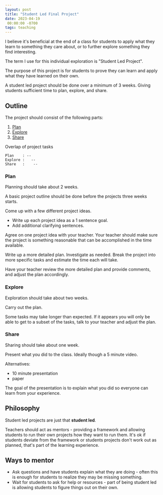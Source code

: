 ```yaml
---
layout: post
title: "Student Led Final Project"
date: 2023-04-19
 00:00:00 -0700
tags: teaching
---
```


I believe it's beneficial at the end of a class for students to apply what they learn to something they care about, or to further explore something they find interesting.

The term I use for this individual exploration is "Student Led Project".

The purpose of this project is for students to prove they can learn and apply what they have learned on their own.

A student led project should be done over a minimum of 3 weeks. Giving students sufficient time to plan, explore, and share.

## Outline

The project should consist of the following parts:

1. [Plan](#plan)
1. [Explore](#explore)
1. [Share](#share)

Overlap of project tasks

```text
Plan    : --
Explore :   --
Share   :    --
```

### Plan

Planning should take about 2 weeks.

A basic project outline should be done before the projects three weeks starts.

Come up with a few different project ideas.

- Write up each project idea as a 1 sentence goal.
- Add additional clarifying sentences.

Agree on one project idea with your teacher. Your teacher should make sure the project is something reasonable that can be accomplished in the time available.

Write up a more detailed plan. Investigate as needed. Break the project into more specific tasks and estimate the time each will take.

Have your teacher review the more detailed plan and provide comments, and adjust the plan accordingly.

### Explore

Exploration should take about two weeks.

Carry out the plan.

Some tasks may take longer than expected. If it appears you will only be able to get to a subset of the tasks, talk to your teacher and adjust the plan.

### Share

Sharing should take about one week.

Present what you did to the class. Ideally though a 5 minute video.

Alternatives:

- 10 minute presentation
- paper

The goal of the presentation is to explain what you did so everyone can learn from your experience.


## Philosophy

Student led projects are just that __student led__.

Teachers should act as mentors - providing a framework and allowing students to run their own projects how they want to run them. It's ok if students deviate from the framework or students projects don't work out as planned, that's part of the learning experience.

## Ways to mentor

- Ask questions and have students explain what they are doing - often this is enough for students to realize they may be missing something.
- Wait for students to ask for help or resources - part of being student led is allowing students to figure things out on their own.
